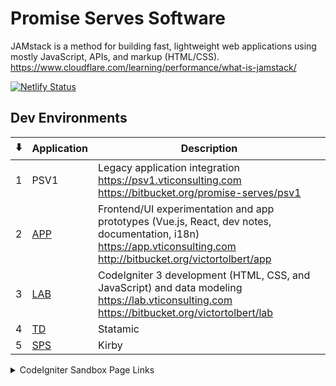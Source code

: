 # Promise Serves Software

JAMstack is a method for building fast, lightweight web applications using mostly JavaScript, APIs, and markup (HTML/CSS).
https://www.cloudflare.com/learning/performance/what-is-jamstack/

[![Netlify Status](https://api.netlify.com/api/v1/badges/3a55808c-d683-49a9-aac0-15636665f4b9/deploy-status)](https://app.netlify.com/sites/promise-serves/deploys)

## Dev Environments

| ⬇️  | Application | Description                                                                                                                                                                      |
| :-: | ----------- | -------------------------------------------------------------------------------------------------------------------------------------------------------------------------------- |
|  1  | PSV1        | Legacy application integration<br><https://psv1.vticonsulting.com><br><https://bitbucket.org/promise-serves/psv1>                                                                |
|  2  | [APP][2]    | Frontend/UI experimentation and app prototypes (Vue.js, React, dev notes, documentation, i18n) <br> <https://app.vticonsulting.com><br> <http://bitbucket.org/victortolbert/app> |
|  3  | [LAB][3]    | CodeIgniter 3 development (HTML, CSS, and JavaScript) and data modeling<br><https://lab.vticonsulting.com> <br> <https://bitbucket.org/victortolbert/lab>                        |
|  4  | [TD][4]     | Statamic||
|  5  | [SPS][5]    | Kirby||

<details>
<summary>CodeIgniter Sandbox Page Links</summary>

- <https://lab.vticonsulting.com/about>
- <https://lab.vticonsulting.com/accordion-toggle-and-loops>
- <https://lab.vticonsulting.com/add-another>
- <https://lab.vticonsulting.com/add-assignment>
- <https://lab.vticonsulting.com/add-need>
- <https://lab.vticonsulting.com/adoption-101>
- <https://lab.vticonsulting.com/advocate-quick-add>
- <https://lab.vticonsulting.com/advocates>
- <https://lab.vticonsulting.com/affiliates-nav-menu>
- <https://lab.vticonsulting.com/affiliates-select-input>
- <https://lab.vticonsulting.com/affiliates>
- <https://lab.vticonsulting.com/agencies>
- <https://lab.vticonsulting.com/alerts>
- <https://lab.vticonsulting.com/animations-bounce>
- <https://lab.vticonsulting.com/animations-ping>
- <https://lab.vticonsulting.com/animations-pulse>
- <https://lab.vticonsulting.com/animations-spin>
- <https://lab.vticonsulting.com/animations-wiggle>
- <https://lab.vticonsulting.com/aspect-ratio>
- <https://lab.vticonsulting.com/avatars>
- <https://lab.vticonsulting.com/banners>
- <https://lab.vticonsulting.com/bootstrap>
- <https://lab.vticonsulting.com/brand>
- <https://lab.vticonsulting.com/breadcrumb>
- <https://lab.vticonsulting.com/buttons>
- <https://lab.vticonsulting.com/calendar-add-event>
- <https://lab.vticonsulting.com/calendar>
- <https://lab.vticonsulting.com/card>
- <https://lab.vticonsulting.com/care-communities>
- <https://lab.vticonsulting.com/care-portal>
- <https://lab.vticonsulting.com/care-requests>
- <https://lab.vticonsulting.com/cases>
- <https://lab.vticonsulting.com/church-actions>
- <https://lab.vticonsulting.com/church-volunteer-requests>
- <https://lab.vticonsulting.com/churches-select-input>
- <https://lab.vticonsulting.com/churches>
- <https://lab.vticonsulting.com/communities-limiters>
- <https://lab.vticonsulting.com/communities-select-input>
- <https://lab.vticonsulting.com/communities>
- <https://lab.vticonsulting.com/community-actions>
- <https://lab.vticonsulting.com/component-status>
- <https://lab.vticonsulting.com/compose-message>
- <https://lab.vticonsulting.com/contact-cards>
- <https://lab.vticonsulting.com/contact-us>
- <https://lab.vticonsulting.com/containers>
- <https://lab.vticonsulting.com/content-placeholder>
- <https://lab.vticonsulting.com/countdown-clock>
- <https://lab.vticonsulting.com/credit-card-fields>
- <https://lab.vticonsulting.com/cruddy-by-design>
- <https://lab.vticonsulting.com/css-grid-layout>
- <https://lab.vticonsulting.com/css-grid>
- <https://lab.vticonsulting.com/data-import-select-input>
- <https://lab.vticonsulting.com/datatables>
- <https://lab.vticonsulting.com/date-input>
- <https://lab.vticonsulting.com/debug>
- <https://lab.vticonsulting.com/divide>
- <https://lab.vticonsulting.com/dropdown>
- <https://lab.vticonsulting.com/dropdowns>
- <https://lab.vticonsulting.com/easier-transitions>
- <https://lab.vticonsulting.com/elements>
- <https://lab.vticonsulting.com/ema>
- <https://lab.vticonsulting.com/event-limiters>
- <https://lab.vticonsulting.com/events>
- <https://lab.vticonsulting.com/fam-form>
- <https://lab.vticonsulting.com/fam>
- <https://lab.vticonsulting.com/families>
- <https://lab.vticonsulting.com/family-actions>
- <https://lab.vticonsulting.com/faq>
- <https://lab.vticonsulting.com/fetch>
- <https://lab.vticonsulting.com/filepond>
- <https://lab.vticonsulting.com/fixed>
- <https://lab.vticonsulting.com/flyout-menu>
- <https://lab.vticonsulting.com/focus>
- <https://lab.vticonsulting.com/form>
- <https://lab.vticonsulting.com/full-width-with-sidebar>
- <https://lab.vticonsulting.com/google-analytics>
- <https://lab.vticonsulting.com/gradients>
- <https://lab.vticonsulting.com/gratitude>
- <https://lab.vticonsulting.com/guidelines>
- <https://lab.vticonsulting.com/help-or-feedback-request-form>
- <https://lab.vticonsulting.com/help>
- <https://lab.vticonsulting.com/hero>
- <https://lab.vticonsulting.com/home>
- <https://lab.vticonsulting.com/icons>
- <https://lab.vticonsulting.com/image-selection>
- <https://lab.vticonsulting.com/image-slider>
- <https://lab.vticonsulting.com/import>
- <https://lab.vticonsulting.com/index>
- <https://lab.vticonsulting.com/lab>
- <https://lab.vticonsulting.com/layouts>
- <https://lab.vticonsulting.com/limiters>
- <https://lab.vticonsulting.com/links>
- <https://lab.vticonsulting.com/list-search-page-heading>
- <https://lab.vticonsulting.com/login>
- <https://lab.vticonsulting.com/logos>
- <https://lab.vticonsulting.com/manage_pro>
- <https://lab.vticonsulting.com/map-report>
- <https://lab.vticonsulting.com/modal-dialog>
- <https://lab.vticonsulting.com/modal>
- <https://lab.vticonsulting.com/muuri-grid>
- <https://lab.vticonsulting.com/my-profile-menu>
- <https://lab.vticonsulting.com/my-profile>
- <https://lab.vticonsulting.com/my-volunteer-requests>
- <https://lab.vticonsulting.com/navbar-profile-notifications-menu>
- <https://lab.vticonsulting.com/navbar-with-breadcrumb>
- <https://lab.vticonsulting.com/navbar>
- <https://lab.vticonsulting.com/notifications>
- <https://lab.vticonsulting.com/now>
- <https://lab.vticonsulting.com/overlap>
- <https://lab.vticonsulting.com/page-heading>
- <https://lab.vticonsulting.com/patterns>
- <https://lab.vticonsulting.com/placeholders>
- <https://lab.vticonsulting.com/plan-and-billing>
- <https://lab.vticonsulting.com/popover>
- <https://lab.vticonsulting.com/preferences>
- <https://lab.vticonsulting.com/pricing>
- <https://lab.vticonsulting.com/profile-dropdown>
- <https://lab.vticonsulting.com/profile>
- <https://lab.vticonsulting.com/progress-bar>
- <https://lab.vticonsulting.com/projects-list>
- <https://lab.vticonsulting.com/projects>
- <https://lab.vticonsulting.com/promise_serves>
- <https://lab.vticonsulting.com/public-dashboard>
- <https://lab.vticonsulting.com/quick-links-dropdown>
- <https://lab.vticonsulting.com/radio-group-input>
- <https://lab.vticonsulting.com/ratings-input>
- <https://lab.vticonsulting.com/recent-posts>
- <https://lab.vticonsulting.com/reduce-motion>
- <https://lab.vticonsulting.com/regions>
- <https://lab.vticonsulting.com/reports-select-input>
- <https://lab.vticonsulting.com/reports>
- <https://lab.vticonsulting.com/resources>
- <https://lab.vticonsulting.com/role-select-input>
- <https://lab.vticonsulting.com/roles>
- <https://lab.vticonsulting.com/row-actions-dropdown>
- <https://lab.vticonsulting.com/scroll-detection>
- <https://lab.vticonsulting.com/select-input>
- <https://lab.vticonsulting.com/select-menus>
- <https://lab.vticonsulting.com/setting>
- <https://lab.vticonsulting.com/settings-screen>
- <https://lab.vticonsulting.com/settings>
- <https://lab.vticonsulting.com/sidebar>
- <https://lab.vticonsulting.com/signin>
- <https://lab.vticonsulting.com/simple-cards>
- <https://lab.vticonsulting.com/simple-footer>
- <https://lab.vticonsulting.com/slack-clone>
- <https://lab.vticonsulting.com/split>
- <https://lab.vticonsulting.com/staff-actions-dropdown>
- <https://lab.vticonsulting.com/staff>
- <https://lab.vticonsulting.com/steps>
- <https://lab.vticonsulting.com/sticky>
- <https://lab.vticonsulting.com/stories>
- <https://lab.vticonsulting.com/tabs>
- <https://lab.vticonsulting.com/tagify>
- <https://lab.vticonsulting.com/team>
- <https://lab.vticonsulting.com/terms>
- <https://lab.vticonsulting.com/testing>
- <https://lab.vticonsulting.com/timeline>
- <https://lab.vticonsulting.com/todo-app-and-x-model>
- <https://lab.vticonsulting.com/transitions-delay>
- <https://lab.vticonsulting.com/transitions-dropdown>
- <https://lab.vticonsulting.com/transitions-duration>
- <https://lab.vticonsulting.com/transitions-modal>
- <https://lab.vticonsulting.com/transitions-property>
- <https://lab.vticonsulting.com/transitions-sidebar>
- <https://lab.vticonsulting.com/transitions-timing-function>
- <https://lab.vticonsulting.com/user-profile-slideover>
- <https://lab.vticonsulting.com/uses>
- <https://lab.vticonsulting.com/volunteer-actions>
- <https://lab.vticonsulting.com/volunteer-limiters>
- <https://lab.vticonsulting.com/volunteers>
- <https://lab.vticonsulting.com/welcome>
- <https://lab.vticonsulting.com/work-request-form>
</details>

[1]: http://ps.vticonsulting.com
[2]: http://promise-lab.netlify.app
[2]: http://app.vticonsulting.com
[3]: http://lab.vticonsulting.com
[4]: http://td.vticonsulting.com
[5]: http://sps.vticonsulting.com
